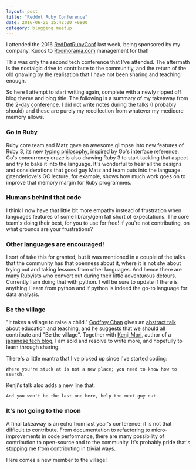 ```yaml
---
layout: post
title: "Reddot Ruby Conference"
date: 2016-06-26 15:42:00 +0800
category: blogging meetup
---
```

I attended the 2016 [RedDotRubyConf](https://twitter.com/reddotrubyconf) last week, being sponsored by my company. Kudos to [Roomorama.com](http://www.roomorama.com) management for that!

This was only the second tech conference that I've attended.
The aftermath is the nostalgic drive to contribute to the communitiy, and the return of the old gnawing by the realisation that I have not been sharing and teaching enough.

So here I attempt to start writing again, complete with a newly ripped off blog theme and blog title. The following is a summary of my takeaway from the [2-day conference](https://engineers.sg/organizations/142). I did not write notes during the talks (I probably should) and these are purely my recollection from whatever my mediocre memory allows.

### Go in Ruby
Ruby core team and Matz gave an awesome glimpse into new features of Ruby 3, its new [typing philosophy](https://www.youtube.com/watch?v=EB8j-i5x6Hc), inspired by Go's interface reference. Go's concurrency craze is also drawing Ruby 3 to start tackling that aspect and try to bake it into the language.
It's wonderful to hear all the designs and considerations that good guy Matz and team puts into the language. @tenderlove's GC lecture, for example, shows how much work goes on to improve that memory margin for Ruby programmes.

### Humans behind that code
I think I now have that little bit more empathy instead of frustration when languages features of some library/gem fall short of expectations. The core team's doing their best, for you to use for free! If you're not contributing, on what grounds are your frustrations?

### Other languages are encouraged!
I sort of take this for granted, but it was mentioned in a couple of the talks that the community has that openness about it, where it is not shy about trying out and taking lessons from other languages. And hence there are many Rubyists who convert out during their little adventurous detours. Currently I am doing that with python. I will be sure to update if there is anything I learn from python and if python is indeed the go-to language for data analysis.

### Be the village
"It takes a village to raise a child." [Godfrey Chan](https://twitter.com/chancancode) gives an [abstract talk](https://engineers.sg/video/keynote-rethinking-computer-science-education-reddotrubyconf-2016--804) about education and teaching, and he suggests that we should all contribute and "Be the village". Together with [Kenji Mori](https://twitter.com/zyunnosuke), author of a [japanese tech blog](http://morizyun.github.io/), I am sold and resolve to write more, and hopefully to learn through sharing.

There's a little mantra that I've picked up since I've started coding:

```
Where you're stuck at is not a new place; you need to know how to search.
```

Kenji's talk also adds a new line that:

```
And you won't be the last one here, help the next guy out.
```

### It's not going to the moon
A final takeaway is an echo from last year's conference: it is not that difficult to contribute. From documentation to refactoring to micro-improvements in code performance, there are many possibility of contribution to open-source and to the community.
It's probably pride that's stopping me from contributing in trivial ways.

Here comes a new member to the village!
